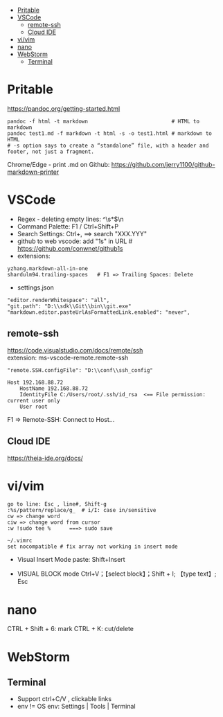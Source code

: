 <!-- TOC -->

- [Pritable](#pritable)
- [VSCode](#vscode)
    - [remote-ssh](#remote-ssh)
    - [Cloud IDE](#cloud-ide)
- [vi/vim](#vivim)
- [nano](#nano)
- [WebStorm](#webstorm)
    - [Terminal](#terminal)

<!-- /TOC -->

# Pritable
https://pandoc.org/getting-started.html

    pandoc -f html -t markdown                           # HTML to markdown
    pandoc test1.md -f markdown -t html -s -o test1.html # markdown to HTML
    # -s option says to create a “standalone” file, with a header and footer, not just a fragment. 

Chrome/Edge - print .md on Github: https://github.com/jerry1100/github-markdown-printer

# VSCode
- Regex - deleting empty lines: ^\s*$\n
- Command Palette: F1 / Ctrl+Shift+P
- Search Settings: Ctrl+, ==> search "XXX.YYY"
- github to web vscode: add "1s" in URL # https://github.com/conwnet/github1s
- extensions:
```
yzhang.markdown-all-in-one
shardulm94.trailing-spaces   # F1 => Trailing Spaces: Delete
```
- settings.json
```
"editor.renderWhitespace": "all",
"git.path": "D:\\sdk\\Git\\bin\\git.exe"
"markdown.editor.pasteUrlAsFormattedLink.enabled": "never",
```

## remote-ssh
https://code.visualstudio.com/docs/remote/ssh  
extension: ms-vscode-remote.remote-ssh

    "remote.SSH.configFile": "D:\\conf\\ssh_config"

    Host 192.168.88.72
        HostName 192.168.88.72
        IdentityFile C:/Users/root/.ssh/id_rsa  <== File permission: current user only
        User root

F1 => Remote-SSH: Connect to Host...

## Cloud IDE
https://theia-ide.org/docs/

# vi/vim

    go to line: Esc , line#, Shift-g
    :%s/pattern/replace/g_  # i/I: case in/sensitive
    cw => change word
    ciw => change word from cursor
    :w !sudo tee %      ===> sudo save

    ~/.vimrc
    set nocompatible # fix array not working in insert mode

* Visual Insert Mode
    paste: Shift+Insert

* VISUAL BLOCK mode
    Ctrl+V；【select block】；Shift + I; 【type text】; Esc

# nano
CTRL + Shift + 6:   mark
CTRL + K:           cut/delete

# WebStorm
## Terminal
- Support ctrl+C/V , clickable links
- env != OS env: Settings | Tools | Terminal